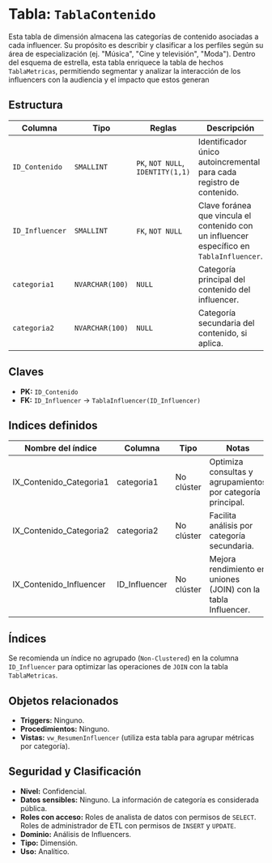 # Tabla: `TablaContenido`

Esta tabla de dimensión almacena las categorías de contenido asociadas a cada influencer. Su propósito es describir y clasificar a los perfiles según su área de especialización (ej. "Música", "Cine y televisión", "Moda"). Dentro del esquema de estrella, esta tabla enriquece la tabla de hechos `TablaMetricas`, permitiendo segmentar y analizar la interacción de los influencers con la audiencia y el impacto que estos generan

## Estructura
| Columna | Tipo | Reglas | Descripción |
|---|---|---|---|
| `ID_Contenido` | `SMALLINT` | `PK`, `NOT NULL`, `IDENTITY(1,1)` | Identificador único autoincremental para cada registro de contenido. |
| `ID_Influencer` | `SMALLINT` | `FK`, `NOT NULL` | Clave foránea que vincula el contenido con un influencer específico en `TablaInfluencer`. |
| `categoria1` | `NVARCHAR(100)` | `NULL` | Categoría principal del contenido del influencer. |
| `categoria2` | `NVARCHAR(100)` | `NULL` | Categoría secundaria del contenido, si aplica. |

## Claves
- **PK:** `ID_Contenido`
- **FK:** `ID_Influencer` → `TablaInfluencer(ID_Influencer)`

## Indices definidos
| Nombre del índice       | Columna       | Tipo       | Notas                                                         |
| ----------------------- | ------------- | ---------- | ------------------------------------------------------------- |
| IX_Contenido_Categoria1 | categoria1    | No clúster | Optimiza consultas y agrupamientos por categoría principal.   |
| IX_Contenido_Categoria2 | categoria2    | No clúster | Facilita análisis por categoría secundaria.                   |
| IX_Contenido_Influencer | ID_Influencer | No clúster | Mejora rendimiento en uniones (JOIN) con la tabla Influencer. |


## Índices
Se recomienda un índice no agrupado (`Non-Clustered`) en la columna `ID_Influencer` para optimizar las operaciones de `JOIN` con la tabla `TablaMetricas`.

## Objetos relacionados
- **Triggers:** Ninguno.
- **Procedimientos:** Ninguno.
- **Vistas:** `vw_ResumenInfluencer` (utiliza esta tabla para agrupar métricas por categoría).

## Seguridad y Clasificación
- **Nivel:** Confidencial.
- **Datos sensibles:** Ninguno. La información de categoría es considerada pública.
- **Roles con acceso:** Roles de analista de datos con permisos de `SELECT`. Roles de administrador de ETL con permisos de `INSERT` y `UPDATE`.
- **Dominio:** Análisis de Influencers.
- **Tipo:** Dimensión.
- **Uso:** Analítico.